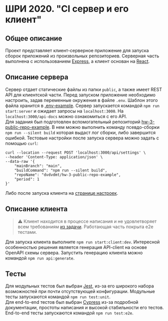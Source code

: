# ШРИ 2020. "CI сервер и его клиент"

## Общее описание

Проект представляет клиент-серверное приложение для запуска сборок приложений из произвольных
репозиториев. Серверная часть выполнена с использованием [Express](https://expressjs.com/), а клиент
основан на [React](https://reactjs.org/).

## Описание сервера

Сервер отдает статические файлы из папки `public`, а также имеет REST API для клиентской части.
Перед запуском приложение необходимо настроить, задав переменные окружения в файле `.env`. Шаблон
этого файла хранится в [.env-example](.env-example). Сервер запускается командой
`npm run start:server` и ожидает запросы на `localhost:3000`. На `localhost:3000/api-docs` можно
ознакомиться с его API.  
Для задания был подготовлен вспомогательный репозиторий
[hw-3-public-repo-example](https://github.com/dvdvdmt/hw-3-public-repo-example). В нем можно
выполнить команду псевдо-сборки `npm run --silent build` которая выдаст лог сборки, либо завершится
ошибкой. Тестовые настройки после запуска сервера можно задать с помощью `curl`:

```$bash
curl --location --request POST 'localhost:3000/api/settings' \
--header 'Content-Type: application/json' \
--data-raw '{
    "mainBranch": "main",
    "buildCommand": "npm run --silent build",
    "repoName": "dvdvdmt/hw-3-public-repo-example",
    "period": 1
}'
```

Либо после запуска клиента на [странице настроек](http://localhost:3000/settings).

## Описание клиента

> ⚠️ Клиент находится в процессе написания и не удовлетворяет всем требованиям
> [из задачи](https://wiki.yandex.ru/shri-2020/homework/React-II/). Работающая часть покрыта e2e
> тестами.

Для запуска клиента выполните `npm run start:client:dev`. Интересной особенностью решения является
генерация API-client на основе OpenAPI схемы сервера. Запустить генерацию клиента можно командой
`npm run api:generate`.

## Тесты

Для модульных тестов был выбран [Jest](https://jestjs.io/en/), из-за его широкого набора
возможностей при почти отсутствующей конфигурации. Модульные тесты запускаются командой
`npm run test:unit`.  
Для end-to-end тестов был выбран [Cypress](https://www.cypress.io/) из-за подробной документации,
простоты написания и высокой стабильности его тестов. End-to-end тесты запускаются командой
`npm run test:e2e`.
